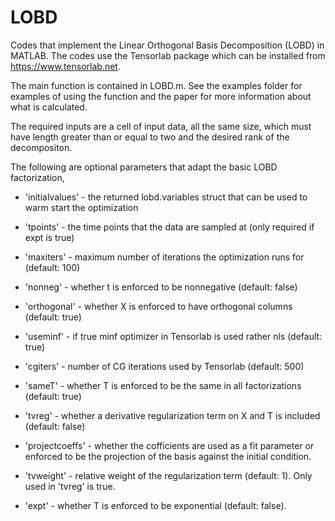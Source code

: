 # LOBD
Codes that implement the Linear Orthogonal Basis Decomposition (LOBD) in MATLAB. The codes use the Tensorlab package which can be installed from https://www.tensorlab.net. 

The main function is contained in LOBD.m. See the examples folder for examples of using the function and the paper for more information about what is calculated. 

The required inputs are a cell of input data, all the same size, which must have length greater than or equal to two and the desired rank of the decompositon. 

The following are optional parameters that adapt the basic LOBD factorization, 
  
  * 'initialvalues' - the returned lobd.variables struct that can be used to warm start the optimization
  
  * 'tpoints' - the time points that the data are sampled at (only required if expt is true)
  
  * 'maxiters' - maximum number of iterations the optimization runs for (default: 100)
  
  * 'nonneg' - whether t is enforced to be nonnegative (default: false)
  
  * 'orthogonal' - whether X is enforced to have orthogonal columns (default: true)
  
  * 'useminf' - if true minf optimizer in Tensorlab is used rather nls (default: true)
  
  * 'cgiters' - number of CG iterations used by Tensorlab (default: 500)
  
  * 'sameT' - whether T is enforced to be the same in all factorizations (default: true)
  
  * 'tvreg' - whether a derivative regularization term on X and T is included (default: false)
  
  * 'projectcoeffs' - whether the cofficients are used as a fit parameter or enforced to be the projection of the basis against the initial condition.
  
  * 'tvweight' - relative weight of the regularization term (default: 1). Only used in 'tvreg' is true.
  
  * 'expt' - whether T is enforced to be exponential (default: false). 
